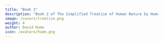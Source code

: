 ```yaml
---
title: "Book 2"
description: "Book 2 of The Simplified Treatise of Human Nature by Hume"
image: /covers/treatise.png
weight: 4
author: David Hume
icon: /avatars/hume.png
---
```

